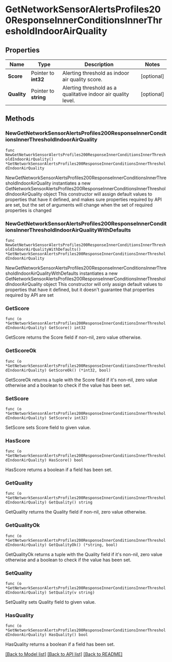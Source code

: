 # GetNetworkSensorAlertsProfiles200ResponseInnerConditionsInnerThresholdIndoorAirQuality

## Properties

Name | Type | Description | Notes
------------ | ------------- | ------------- | -------------
**Score** | Pointer to **int32** | Alerting threshold as indoor air quality score. | [optional] 
**Quality** | Pointer to **string** | Alerting threshold as a qualitative indoor air quality level. | [optional] 

## Methods

### NewGetNetworkSensorAlertsProfiles200ResponseInnerConditionsInnerThresholdIndoorAirQuality

`func NewGetNetworkSensorAlertsProfiles200ResponseInnerConditionsInnerThresholdIndoorAirQuality() *GetNetworkSensorAlertsProfiles200ResponseInnerConditionsInnerThresholdIndoorAirQuality`

NewGetNetworkSensorAlertsProfiles200ResponseInnerConditionsInnerThresholdIndoorAirQuality instantiates a new GetNetworkSensorAlertsProfiles200ResponseInnerConditionsInnerThresholdIndoorAirQuality object
This constructor will assign default values to properties that have it defined,
and makes sure properties required by API are set, but the set of arguments
will change when the set of required properties is changed

### NewGetNetworkSensorAlertsProfiles200ResponseInnerConditionsInnerThresholdIndoorAirQualityWithDefaults

`func NewGetNetworkSensorAlertsProfiles200ResponseInnerConditionsInnerThresholdIndoorAirQualityWithDefaults() *GetNetworkSensorAlertsProfiles200ResponseInnerConditionsInnerThresholdIndoorAirQuality`

NewGetNetworkSensorAlertsProfiles200ResponseInnerConditionsInnerThresholdIndoorAirQualityWithDefaults instantiates a new GetNetworkSensorAlertsProfiles200ResponseInnerConditionsInnerThresholdIndoorAirQuality object
This constructor will only assign default values to properties that have it defined,
but it doesn't guarantee that properties required by API are set

### GetScore

`func (o *GetNetworkSensorAlertsProfiles200ResponseInnerConditionsInnerThresholdIndoorAirQuality) GetScore() int32`

GetScore returns the Score field if non-nil, zero value otherwise.

### GetScoreOk

`func (o *GetNetworkSensorAlertsProfiles200ResponseInnerConditionsInnerThresholdIndoorAirQuality) GetScoreOk() (*int32, bool)`

GetScoreOk returns a tuple with the Score field if it's non-nil, zero value otherwise
and a boolean to check if the value has been set.

### SetScore

`func (o *GetNetworkSensorAlertsProfiles200ResponseInnerConditionsInnerThresholdIndoorAirQuality) SetScore(v int32)`

SetScore sets Score field to given value.

### HasScore

`func (o *GetNetworkSensorAlertsProfiles200ResponseInnerConditionsInnerThresholdIndoorAirQuality) HasScore() bool`

HasScore returns a boolean if a field has been set.

### GetQuality

`func (o *GetNetworkSensorAlertsProfiles200ResponseInnerConditionsInnerThresholdIndoorAirQuality) GetQuality() string`

GetQuality returns the Quality field if non-nil, zero value otherwise.

### GetQualityOk

`func (o *GetNetworkSensorAlertsProfiles200ResponseInnerConditionsInnerThresholdIndoorAirQuality) GetQualityOk() (*string, bool)`

GetQualityOk returns a tuple with the Quality field if it's non-nil, zero value otherwise
and a boolean to check if the value has been set.

### SetQuality

`func (o *GetNetworkSensorAlertsProfiles200ResponseInnerConditionsInnerThresholdIndoorAirQuality) SetQuality(v string)`

SetQuality sets Quality field to given value.

### HasQuality

`func (o *GetNetworkSensorAlertsProfiles200ResponseInnerConditionsInnerThresholdIndoorAirQuality) HasQuality() bool`

HasQuality returns a boolean if a field has been set.


[[Back to Model list]](../README.md#documentation-for-models) [[Back to API list]](../README.md#documentation-for-api-endpoints) [[Back to README]](../README.md)


